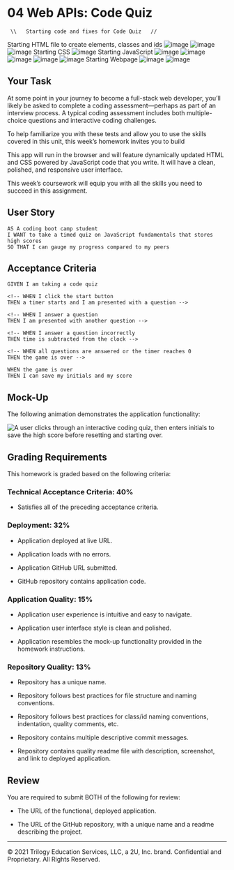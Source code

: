 # 04 Web APIs: Code Quiz

     \\   Starting code and fixes for Code Quiz   //
Starting HTML file to create elements, classes and ids
  ![image](https://user-images.githubusercontent.com/79474830/113674504-deecb580-967f-11eb-8ee1-36f955625828.png)
  ![image](https://user-images.githubusercontent.com/79474830/113674573-f0ce5880-967f-11eb-81f3-4a02cbe6effd.png)
  ![image](https://user-images.githubusercontent.com/79474830/113674614-004da180-9680-11eb-975f-8abc75dd1c68.png)
Starting CSS
  ![image](https://user-images.githubusercontent.com/79474830/113675189-b74a1d00-9680-11eb-82f3-e14acb977aee.png)
Starting JavaScript
  ![image](https://user-images.githubusercontent.com/79474830/113675237-c630cf80-9680-11eb-91db-5d83b6578dcf.png)
  ![image](https://user-images.githubusercontent.com/79474830/113675304-d648af00-9680-11eb-9568-5fda2d5a4b10.png)
  ![image](https://user-images.githubusercontent.com/79474830/113675350-e2347100-9680-11eb-82a1-713929cdd535.png)
  ![image](https://user-images.githubusercontent.com/79474830/113675418-f2e4e700-9680-11eb-9ea2-05f9977fe270.png)
  ![image](https://user-images.githubusercontent.com/79474830/113675469-ff693f80-9680-11eb-93e3-3e49dd6124ec.png)
Starting Webpage
  ![image](https://user-images.githubusercontent.com/79474830/113675521-114ae280-9681-11eb-90de-1bae668b5b79.png)
  ![image](https://user-images.githubusercontent.com/79474830/113675571-1e67d180-9681-11eb-8797-e18661031c4d.png)



   

## Your Task

At some point in your journey to become a full-stack web developer, you’ll likely be asked to complete a coding assessment&mdash;perhaps as part of an interview process. A typical coding assessment includes both multiple-choice questions and interactive coding challenges. 

To help familiarize you with these tests and allow you to use the skills covered in this unit, this week’s homework invites you to build
 <!-- a timed coding quiz with multiple-choice questions.  -->
 This app will run in the browser and will feature dynamically updated HTML and CSS powered by JavaScript code that you write. It will have a clean, polished, and responsive user interface. 

This week’s coursework will equip you with all the skills you need to succeed in this assignment.

## User Story

```
AS A coding boot camp student
I WANT to take a timed quiz on JavaScript fundamentals that stores high scores
SO THAT I can gauge my progress compared to my peers
```

## Acceptance Criteria

```
GIVEN I am taking a code quiz

<!-- WHEN I click the start button
THEN a timer starts and I am presented with a question -->

<!-- WHEN I answer a question
THEN I am presented with another question -->

<!-- WHEN I answer a question incorrectly
THEN time is subtracted from the clock -->

<!-- WHEN all questions are answered or the timer reaches 0
THEN the game is over -->

WHEN the game is over
THEN I can save my initials and my score
```

## Mock-Up

The following animation demonstrates the application functionality:

![A user clicks through an interactive coding quiz, then enters initials to save the high score before resetting and starting over.](./Assets/04-web-apis-homework-demo.gif)

## Grading Requirements

This homework is graded based on the following criteria: 

### Technical Acceptance Criteria: 40%

* Satisfies all of the preceding acceptance criteria.

### Deployment: 32%

* Application deployed at live URL.

* Application loads with no errors.

* Application GitHub URL submitted.

* GitHub repository contains application code.

### Application Quality: 15%

* Application user experience is intuitive and easy to navigate.

* Application user interface style is clean and polished.

* Application resembles the mock-up functionality provided in the homework instructions.

### Repository Quality: 13%

* Repository has a unique name.

* Repository follows best practices for file structure and naming conventions.

* Repository follows best practices for class/id naming conventions, indentation, quality comments, etc.

* Repository contains multiple descriptive commit messages.

* Repository contains quality readme file with description, screenshot, and link to deployed application.

## Review

You are required to submit BOTH of the following for review:

* The URL of the functional, deployed application.

* The URL of the GitHub repository, with a unique name and a readme describing the project.

---

© 2021 Trilogy Education Services, LLC, a 2U, Inc. brand. Confidential and Proprietary. All Rights Reserved.
